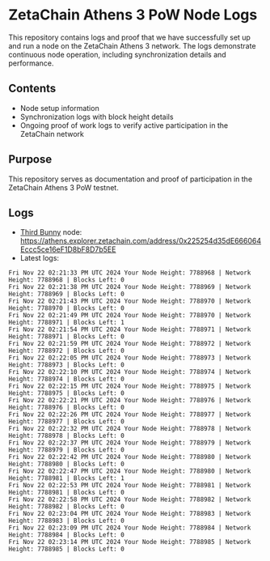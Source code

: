 # ZetaChain Athens 3 PoW Node Logs
This repository contains logs and proof that we have successfully set up and run a node on the ZetaChain Athens 3 network. The logs demonstrate continuous node operation, including synchronization details and performance.

## Contents
- Node setup information
- Synchronization logs with block height details
- Ongoing proof of work logs to verify active participation in the ZetaChain network

## Purpose
This repository serves as documentation and proof of participation in the ZetaChain Athens 3 PoW testnet.

## Logs

- [Third Bunny](https://thirdbunny.xyz/) node: https://athens.explorer.zetachain.com/address/0x225254d35dE666064Eccc5ce16eF1D8bF8D7b5EE
- Latest logs:
```
Fri Nov 22 02:21:33 PM UTC 2024 Your Node Height: 7788968 | Network Height: 7788968 | Blocks Left: 0
Fri Nov 22 02:21:38 PM UTC 2024 Your Node Height: 7788969 | Network Height: 7788969 | Blocks Left: 0
Fri Nov 22 02:21:43 PM UTC 2024 Your Node Height: 7788970 | Network Height: 7788970 | Blocks Left: 0
Fri Nov 22 02:21:49 PM UTC 2024 Your Node Height: 7788970 | Network Height: 7788971 | Blocks Left: 1
Fri Nov 22 02:21:54 PM UTC 2024 Your Node Height: 7788971 | Network Height: 7788971 | Blocks Left: 0
Fri Nov 22 02:21:59 PM UTC 2024 Your Node Height: 7788972 | Network Height: 7788972 | Blocks Left: 0
Fri Nov 22 02:22:05 PM UTC 2024 Your Node Height: 7788973 | Network Height: 7788973 | Blocks Left: 0
Fri Nov 22 02:22:10 PM UTC 2024 Your Node Height: 7788974 | Network Height: 7788974 | Blocks Left: 0
Fri Nov 22 02:22:15 PM UTC 2024 Your Node Height: 7788975 | Network Height: 7788975 | Blocks Left: 0
Fri Nov 22 02:22:21 PM UTC 2024 Your Node Height: 7788976 | Network Height: 7788976 | Blocks Left: 0
Fri Nov 22 02:22:26 PM UTC 2024 Your Node Height: 7788977 | Network Height: 7788977 | Blocks Left: 0
Fri Nov 22 02:22:32 PM UTC 2024 Your Node Height: 7788978 | Network Height: 7788978 | Blocks Left: 0
Fri Nov 22 02:22:37 PM UTC 2024 Your Node Height: 7788979 | Network Height: 7788979 | Blocks Left: 0
Fri Nov 22 02:22:42 PM UTC 2024 Your Node Height: 7788980 | Network Height: 7788980 | Blocks Left: 0
Fri Nov 22 02:22:47 PM UTC 2024 Your Node Height: 7788980 | Network Height: 7788981 | Blocks Left: 1
Fri Nov 22 02:22:53 PM UTC 2024 Your Node Height: 7788981 | Network Height: 7788981 | Blocks Left: 0
Fri Nov 22 02:22:58 PM UTC 2024 Your Node Height: 7788982 | Network Height: 7788982 | Blocks Left: 0
Fri Nov 22 02:23:04 PM UTC 2024 Your Node Height: 7788983 | Network Height: 7788983 | Blocks Left: 0
Fri Nov 22 02:23:09 PM UTC 2024 Your Node Height: 7788984 | Network Height: 7788984 | Blocks Left: 0
Fri Nov 22 02:23:14 PM UTC 2024 Your Node Height: 7788985 | Network Height: 7788985 | Blocks Left: 0
```
